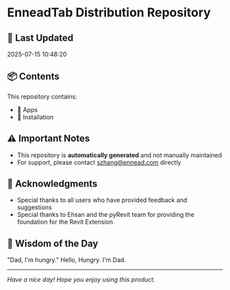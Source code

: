 # EnneadTab Distribution Repository

## 📅 Last Updated
2025-07-15 10:48:20



## 📦 Contents
This repository contains:
- 📂 Apps
- 📂 Installation

## ⚠️ Important Notes
- This repository is **automatically generated** and not manually maintained
- For support, please contact szhang@ennead.com directly

## 🙏 Acknowledgments
- Special thanks to all users who have provided feedback and suggestions
- Special thanks to Ehsan and the pyRevit team for providing the foundation for the Revit Extension

## 💭 Wisdom of the Day
"Dad, I'm hungry." Hello, Hungry. I'm Dad.

---
*Have a nice day! Hope you enjoy using this product.*

